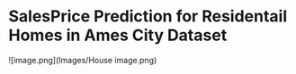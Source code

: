 # SalesPrice Prediction for Residentail Homes in Ames City Dataset
![image.png](Images/House image.png)

